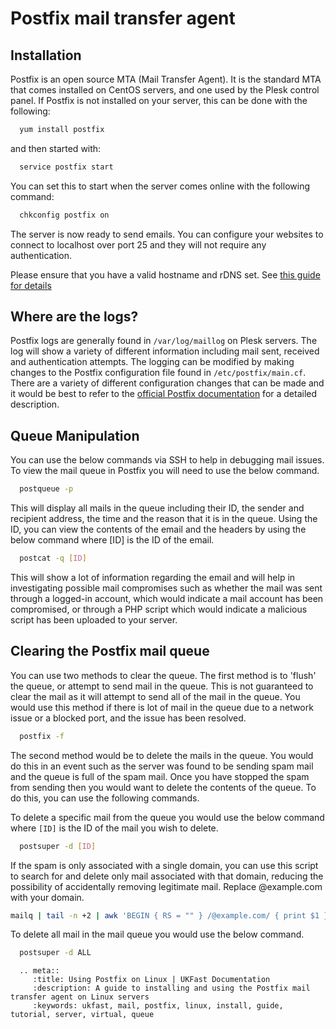 # Postfix mail transfer agent

## Installation

Postfix is an open source MTA (Mail Transfer Agent). It is the standard MTA that comes installed on CentOS servers, and one used by the Plesk control panel. If Postfix is not installed on your server, this can be done with the following:

```bash
  yum install postfix
```

and then started with:

```bash
  service postfix start
```

You can set this to start when the server comes online with the following command:

```bash
  chkconfig postfix on
```

The server is now ready to send emails. You can configure your websites to connect to localhost over port 25 and they will not require any authentication.

Please ensure that you have a valid hostname and rDNS set. See [this guide for details](/operatingsystems/linux/mail/bounces.html)

## Where are the logs?

Postfix logs are generally found in `/var/log/maillog` on Plesk servers. The log will show a variety of different information including mail sent, received and authentication attempts. The logging can be modified by making changes to the Postfix configuration file found in `/etc/postfix/main.cf`.  There are a variety of different configuration changes that can be made and it would be best to refer to the [official Postfix documentation](http://www.postfix.org/documentation.html) for a detailed description.

## Queue Manipulation

You can use the below commands via SSH to help in debugging mail issues. To view the mail queue in Postfix you will need to use the below command.

```bash
  postqueue -p
```

This will display all mails in the queue including their ID, the sender and recipient address, the time and the reason that it is in the queue. Using the ID, you can view the contents of the email and the headers by using the below command where [ID] is the ID of the email.

```bash
  postcat -q [ID]
```

This will show a lot of information regarding the email and will help in investigating possible mail compromises such as whether the mail was sent through a logged-in account, which would indicate a mail account has been compromised, or through a PHP script which would indicate a malicious script has been uploaded to your server.

## Clearing the Postfix mail queue

You can use two methods to clear the queue. The first method is to 'flush' the queue, or attempt to send mail in the queue. This is not guaranteed to clear the mail as it will attempt to send all of the mail in the queue. You would use this method if there is lot of mail in the queue due to a network issue or a blocked port, and the issue has been resolved.

```bash
  postfix -f
```

The second method would be to delete the mails in the queue. You would do this in an event such as the server was found to be sending spam mail and the queue is full of the spam mail. Once you have stopped the spam from sending then you would want to delete the contents of the queue. To do this, you can use the following commands.

To delete a specific mail from the queue you would use the below command where `[ID]` is the ID of the mail you wish to delete.

```bash
  postsuper -d [ID]
```

If the spam is only associated with a single domain, you can use this script to search for and delete only mail associated with that domain, reducing the possibility of accidentally removing legitimate mail. Replace @example.com with your domain.

```bash
mailq | tail -n +2 | awk 'BEGIN { RS = "" } /@example.com/ { print $1 }' | tr -d '*!' | postsuper -d -
```

To delete all mail in the mail queue you would use the below command.

```bash
  postsuper -d ALL
```


```eval_rst
  .. meta::
     :title: Using Postfix on Linux | UKFast Documentation
     :description: A guide to installing and using the Postfix mail transfer agent on Linux servers
     :keywords: ukfast, mail, postfix, linux, install, guide, tutorial, server, virtual, queue
